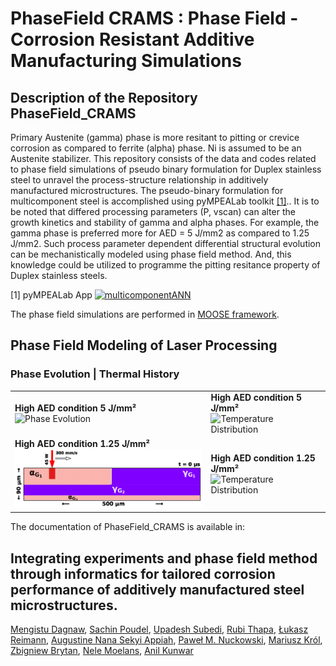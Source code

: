 # PhaseField CRAMS : Phase Field - Corrosion Resistant Additive Manufacturing Simulations
## Description of the Repository PhaseField_CRAMS
Primary Austenite (gamma) phase is more resitant to pitting or crevice corrosion as compared to ferrite (alpha) phase. 
Ni is assumed to be an Austenite stabilizer.
This repository consists of the data and codes related to phase field simulations of pseudo binary formulation for Duplex stainless steel to unravel the process-structure relationship in additively manufactured microstructures.
The pseudo-binary formulation for multicomponent steel is accomplished using pyMPEALab toolkit <a href="#ref1">[1]</a>.. It is to be noted that differed processing parameters (P, vscan) can alter the growth kinetics and stability of gamma and alpha phases.
For example, the gamma phase is preferred more for AED = 5 J/mm2 as compared to 1.25 J/mm2. Such process parameter dependent differential structural evolution can be mechanistically modeled using phase field method. And, this knowledge could be utilized to programme the pitting resitance property of Duplex stainless steels.

<a name="ref1"></a>[1] pyMPEALab App [![multicomponentANN](https://img.shields.io/badge/pyMPEALab-streamlit-red)](https://pympealab.streamlit.app/)

The phase field simulations are performed in [MOOSE framework](https://mooseframework.inl.gov/). 
## Phase Field Modeling of Laser Processing
### Phase Evolution | Thermal History

<table>
  <tr>
    <td>
      <strong>High AED condition 5 J/mm²</strong><br>
      <img src="3_Simulation_Video_Animation/video_animations/high_AED/gif/highAED_Phase_evolve.gif" alt="Phase Evolution" width="400"/>
    </td>
    <td>
      <strong>High AED condition 5 J/mm²</strong><br>
      <img src="3_Simulation_Video_Animation/video_animations/high_AED/gif/highAED_T_dist.gif" alt="Temperature Distribution" width="400"/>
    </td>
  </tr>
  <tr>
    <td>
      <strong>High AED condition 1.25 J/mm²</strong><br>
      <img src="3_Simulation_Video_Animation/video_animations/low_AED/gif/lowAED_Phase_evolve.gif" alt="Phase Evolution" width="400"/>
    </td>
    <td>
      <strong>High AED condition 1.25 J/mm²</strong><br>
      <img src="3_Simulation_Video_Animation/video_animations/low_AED/gif/lowAED_T_dist.gif" alt="Temperature Distribution" width="400"/>
    </td>
  </tr>
</table>






The documentation of PhaseField_CRAMS is available in:


## Integrating experiments and phase field method through informatics  for tailored corrosion performance of additively manufactured steel microstructures.

[Mengistu Dagnaw](https://www.linkedin.com/in/),
[Sachin Poudel](https://www.linkedin.com/in/),
[Upadesh Subedi](https://www.linkedin.com/in/upadesh-s-0b321a15b/),
[Rubi Thapa](https://www.linkedin.com/in/),
[Łukasz Reimann](https://www.linkedin.com/in/),
[Augustine Nana Sekyi Appiah](https://www.linkedin.com/in/),
[Paweł M. Nuckowski](https://www.linkedin.com/in/),
[Mariusz Król](https://www.linkedin.com/in/),
[Zbigniew Brytan](https://www.linkedin.com/in/),
[Nele Moelans](https://www.linkedin.com/in/nele-moelans-57b1731/),
[Anil Kunwar](https://www.linkedin.com/in/anil-kunwar-9ba81653/)




